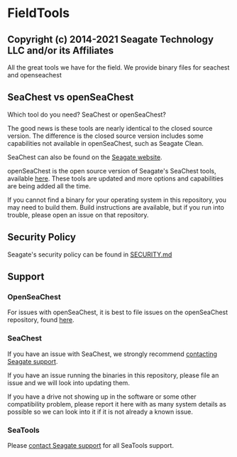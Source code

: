 # FieldTools

## Copyright (c) 2014-2021 Seagate Technology LLC and/or its Affiliates

All the great tools we have for the field.
We provide binary files for seachest and openseachest

## SeaChest vs openSeaChest

Which tool do you need? SeaChest or openSeaChest?

The good news is these tools are nearly identical to the closed source version.
The difference is the closed source version includes some capabilities not available in openSeaChest, such as Seagate Clean.

SeaChest can also be found on the [Seagate website](https://www.seagate.com/support/software/seachest/).

openSeaChest is the open source version of Seagate's SeaChest tools, available [here](https://github.com/Seagate/openSeaChest). These tools are updated and more options and capabilities are being added all the time.

If you cannot find a binary for your operating system in this repository, you may need to build them. Build instructions are available, but if you run into trouble, please open an issue on that repository.

## Security Policy

Seagate's security policy can be found in [SECURITY.md](SECURITY.md)

## Support

### OpenSeaChest

For issues with openSeaChest, it is best to file issues on the openSeaChest repository, found [here](https://github.com/Seagate/openSeaChest).

### SeaChest

If you have an issue with SeaChest, we strongly recommend [contacting Seagate support](https://www.seagate.com/contacts/).

If you have an issue running the binaries in this repository, please file an issue and we will look into updating them.

If you have a drive not showing up in the software or some other compatibility problem, please report it here with as many system details as possible so we can look into it if it is not already a known issue.

### SeaTools

Please [contact Seagate support](https://www.seagate.com/contacts/) for all SeaTools support.
